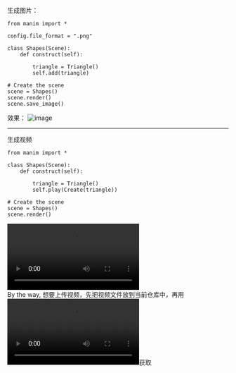 生成图片：
```
from manim import *

config.file_format = ".png"

class Shapes(Scene):
    def construct(self):

        triangle = Triangle()
        self.add(triangle)

# Create the scene
scene = Shapes()
scene.render()
scene.save_image()
```

效果：
![image](https://github.com/tour987/Python-for-Data-Analysis/assets/107463642/9f48adb8-9c55-42ab-932e-acc67cbb8949)

---

生成视频
```
from manim import *

class Shapes(Scene):
    def construct(self):

        triangle = Triangle()
        self.play(Create(triangle))

# Create the scene
scene = Shapes()
scene.render()

```
![视频](Shapes.mp4)  
By the way, 想要上传视频，先把视频文件放到当前仓库中，再用![](video_name.mp4)获取
